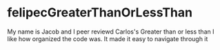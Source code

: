 # felipecGreaterThanOrLessThan

My name is Jacob and I peer reviewd Carlos's Greater than or less than
I like how organized the code was. It made it easy to navigate through it
